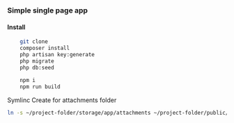 ### Simple single page app


#### Install

```bash
    git clone
    composer install
    php artisan key:generate
    php migrate
    php db:seed
    
    npm i
    npm run build
```

Symlinc Create for attachments folder

```bash
ln -s ~/project-folder/storage/app/attachments ~/project-folder/public/attachments
```